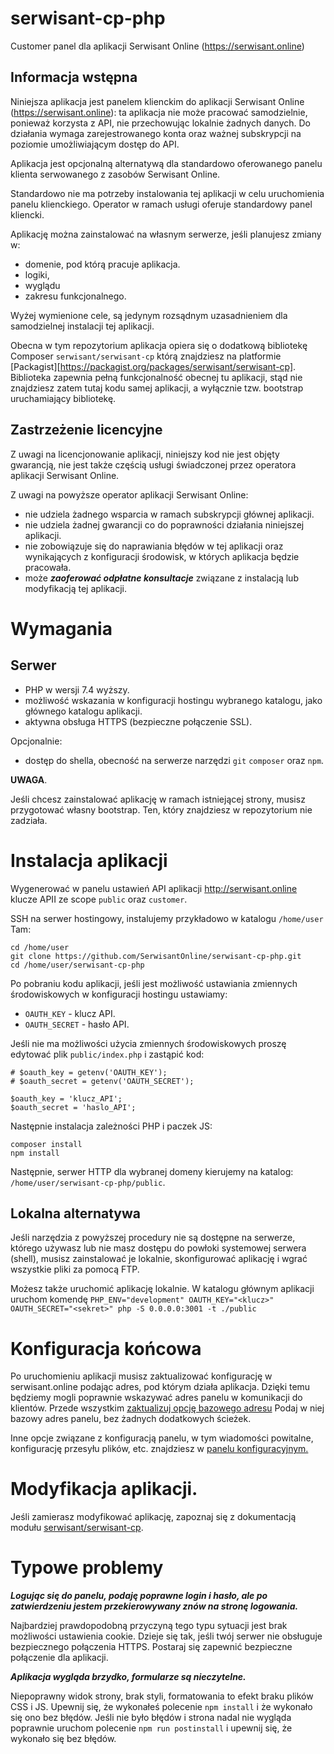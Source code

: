 # serwisant-cp-php

Customer panel dla aplikacji Serwisant Online (https://serwisant.online)

## Informacja wstępna

Niniejsza aplikacja jest panelem klienckim do aplikacji Serwisant Online (https://serwisant.online): ta aplikacja nie
może pracować samodzielnie, ponieważ korzysta z API, nie przechowując lokalnie żadnych danych. Do działania wymaga
zarejestrowanego konta oraz ważnej subskrypcji na poziomie umożliwiającym dostęp do API.

Aplikacja jest opcjonalną alternatywą dla standardowo oferowanego panelu klienta serwowanego z zasobów Serwisant Online.

Standardowo nie ma potrzeby instalowania tej aplikacji w celu uruchomienia panelu klienckiego. Operator w ramach usługi
oferuje standardowy panel kliencki.

Aplikację można zainstalować na własnym serwerze, jeśli planujesz zmiany w:

- domenie, pod którą pracuje aplikacja.
- logiki,
- wyglądu
- zakresu funkcjonalnego.

Wyżej wymienione cele, są jedynym rozsądnym uzasadnieniem dla samodzielnej instalacji tej aplikacji.

Obecna w tym repozytorium aplikacja opiera się o dodatkową bibliotekę Composer `serwisant/serwisant-cp` którą znajdziesz
na platformie [Packagist][https://packagist.org/packages/serwisant/serwisant-cp]. Biblioteka zapewnia pełną
funkcjonalność obecnej tu aplikacji, stąd nie znajdziesz zatem tutaj kodu samej aplikacji, a wyłącznie tzw. bootstrap
uruchamiający bibliotekę.

## Zastrzeżenie licencyjne

Z uwagi na licencjonowanie aplikacji, niniejszy kod nie jest objęty gwarancją, nie jest także częścią usługi świadczonej
przez operatora aplikacji Serwisant Online.

Z uwagi na powyższe operator aplikacji Serwisant Online:

- nie udziela żadnego wsparcia w ramach subskrypcji głównej aplikacji.
- nie udziela żadnej gwarancji co do poprawności działania niniejszej aplikacji.
- nie zobowiązuje się do naprawiania błędów w tej aplikacji oraz wynikających z konfiguracji środowisk, w których
  aplikacja będzie pracowała.
- może ***zaoferować odpłatne konsultacje*** związane z instalacją lub modyfikacją tej aplikacji.

# Wymagania

## Serwer

- PHP w wersji 7.4 wyższy.
- możliwość wskazania w konfiguracji hostingu wybranego katalogu, jako głównego katalogu aplikacji.
- aktywna obsługa HTTPS (bezpieczne połączenie SSL).

Opcjonalnie:

- dostęp do shella, obecność na serwerze narzędzi `git` `composer` oraz `npm`.

__UWAGA__.

Jeśli chcesz zainstalować aplikację w ramach istniejącej strony, musisz przygotować własny bootstrap. Ten, który
znajdziesz w repozytorium nie zadziała.

# Instalacja aplikacji

Wygenerować w panelu ustawień API aplikacji http://serwisant.online klucze APII ze scope  `public` oraz `customer`.

SSH na serwer hostingowy, instalujemy przykładowo w katalogu `/home/user` Tam:

```
cd /home/user
git clone https://github.com/SerwisantOnline/serwisant-cp-php.git
cd /home/user/serwisant-cp-php
```

Po pobraniu kodu aplikacji, jeśli jest możliwość ustawiania zmiennych środowiskowych w konfiguracji hostingu ustawiamy:

- `OAUTH_KEY` - klucz API.
- `OAUTH_SECRET` - hasło API.

Jeśli nie ma możliwości użycia zmiennych środowiskowych proszę edytować plik `public/index.php` i zastąpić kod:

```
# $oauth_key = getenv('OAUTH_KEY');
# $oauth_secret = getenv('OAUTH_SECRET');

$oauth_key = 'klucz_API';
$oauth_secret = 'haslo_API';
```

Następnie instalacja zależności PHP i paczek JS:

```
composer install
npm install
```

Następnie, serwer HTTP dla wybranej domeny kierujemy na katalog: `/home/user/serwisant-cp-php/public`.

## Lokalna alternatywa

Jeśli narzędzia z powyższej procedury nie są dostępne na serwerze, którego używasz lub nie masz dostępu do powłoki
systemowej serwera (shell), musisz zainstalować je lokalnie, skonfigurować aplikację i wgrać
wszystkie pliki za pomocą FTP.

Możesz także uruchomić aplikację lokalnie. W katalogu głównym aplikacji uruchom
komendę `PHP_ENV="development" OAUTH_KEY="<klucz>" OAUTH_SECRET="<sekret>" php -S 0.0.0.0:3001 -t ./public`

# Konfiguracja końcowa

Po uruchomieniu aplikacji musisz zaktualizować konfigurację w serwisant.online podając adres, pod którym działa
aplikacja. Dzięki temu będziemy mogli poprawnie
wskazywać adres panelu w komunikacji do klientów. Przede
wszystkim [zaktualizuj opcję bazowego adresu](https://serwisant.online/config_options/custom_cp_base_url/edit)
Podaj w niej bazowy adres panelu, bez żadnych dodatkowych ścieżek.

Inne opcje związane z konfiguracją panelu, w tym wiadomości powitalne, konfigurację przesyłu plików, etc. znajdziesz
w [panelu konfiguracyjnym.](https://serwisant.online/config_options?group=customer_panel)

# Modyfikacja aplikacji.

Jeśli zamierasz modyfikować aplikację, zapoznaj się z dokumentacją
modułu [serwisant/serwisant-cp](https://packagist.org/packages/serwisant/serwisant-cp).

# Typowe problemy

***Logując się do panelu, podaję poprawne login i hasło, ale po zatwierdzeniu jestem przekierowywany znów na stronę
logowania.***

Najbardziej prawdopodobną przyczyną tego typu sytuacji jest brak możliwości ustawienia cookie. Dzieje się tak, jeśli
twój serwer nie obsługuje bezpiecznego połączenia HTTPS. Postaraj się zapewnić bezpieczne połączenie dla aplikacji.

***Aplikacja wygląda brzydko, formularze są nieczytelne.***

Niepoprawny widok strony, brak styli, formatowania to efekt braku plików CSS i JS. Upewnij się, że wykonałeś
polecenie `npm install` i że wykonało się ono bez błędów. Jeśli nie było błędów i strona nadal nie wygląda poprawnie
uruchom polecenie `npm run postinstall` i upewnij się, że wykonało się bez błędów.

